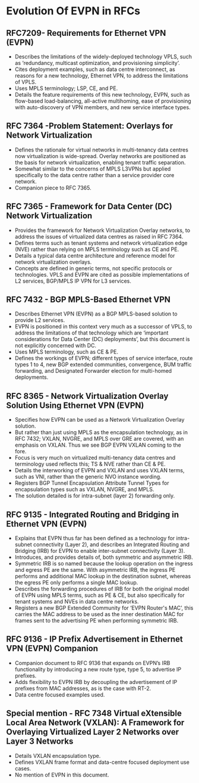 # Evolution Of EVPN in RFCs

## RFC7209- Requirements for Ethernet VPN (EVPN)
* Describes the limitations of the widely-deployed technology VPLS, such as ‘redundancy, multicast optimization, and provisioning simplicity’.
* Cites deployment examples, such as data centre interconnect, as reasons for a new technology, Ethernet VPN, to address the limitations of VPLS.
* Uses MPLS terminology; LSP, CE, and PE.
* Details the feature requirements of this new technology, EVPN, such as flow-based load-balancing, all-active multihoming, ease of provisioning with auto-discovery of VPN members, and new service interface types.

## RFC 7364 -Problem Statement: Overlays for Network Virtualization
* Defines the rationale for virtual networks in multi-tenancy data centres now virtualization is wide-spread. Overlay networks are positioned as the basis for network virtualization, enabling tenant traffic separation.
* Somewhat similar to the concerns of MPLS L3VPNs but applied specifically to the data centre rather than a service provider core network.
* Companion piece to RFC 7365.

## RFC 7365 - Framework for Data Center (DC) Network Virtualization
* Provides the framework for Network Virtualization Overlay networks, to address the issues of virtualized data centres as raised in RFC 7364.
* Defines terms such as tenant systems and network virtualization edge (NVE) rather than relying on MPLS terminology such as CE and PE.
* Details a typical data centre architecture and reference model for network virtualization overlays.
* Concepts are defined in generic terms, not specific protocols or technologies. VPLS and EVPN are cited as possible implementations of L2 services, BGP/MPLS IP VPN for L3 services.

## RFC 7432 - BGP MPLS-Based Ethernet VPN
* Describes Ethernet VPN (EVPN) as a BGP MPLS-based solution to provide L2 services.
* EVPN is positioned in this context very much as a successor of VPLS, to address the limitations of that technology which are ‘important considerations for Data Center (DC) deployments’, but this document is not explicitly concerned with DC.
* Uses MPLS terminology, such as CE & PE.
* Defines the workings of EVPN; different types of service interface, route types 1 to 4, new BGP extended communities, convergence, BUM traffic forwarding, and Designated Forwarder election for multi-homed deployments.

## RFC 8365 - Network Virtualization Overlay Solution Using Ethernet VPN (EVPN)
* Specifies how EVPN can be used as a Network Virtualization Overlay solution.
* But rather than just using MPLS as the encapsulation technology, as in RFC 7432; VXLAN, NVGRE, and MPLS over GRE are covered, with an emphasis on VXLAN. Thus we see BGP EVPN VXLAN coming to the fore.
* Focus is very much on virtualized multi-tenancy data centres and terminology used reflects this; TS & NVE rather than CE & PE.
* Details the interworking of EVPN and VXLAN and uses VXLAN terms, such as VNI, rather than the generic NVO instance wording.
* Registers BGP Tunnel Encapsulation Attribute Tunnel Types for encapsulation types such as VXLAN, NVGRE, and MPLS.
* The solution detailed is for intra-subnet (layer 2) forwarding only.

## RFC 9135 - Integrated Routing and Bridging in Ethernet VPN (EVPN)
* Explains that EVPN thus far has been defined as a technology for intra-subnet connectivity (Layer 2), and describes an Integrated Routing and Bridging (IRB) for EVPN to enable inter-subnet connectivity (Layer 3).
* Introduces, and provides details of, both symmetric and asymmetric IRB. 
* Symmetric IRB is so named because the lookup operation on the ingress and egress PE are the same. With asymmetric IRB, the ingress PE performs and additional MAC lookup in the destination subnet, whereas the egress PE only performs a single MAC lookup.
* Describes the forwarding procedures of IRB for both the original model of EVPN using MPLS terms, such as PE & CE, but also specifically for tenant systems and NVEs in data centre networks.
* Registers a new BGP Extended Community for ‘EVPN Router's MAC’, this carries the MAC address to be used as the inner destination MAC for frames sent to the advertising PE when performing symmetric IRB.

## RFC 9136 - IP Prefix Advertisement in Ethernet VPN (EVPN) Companion
* Companion document to RFC 9136 that expands on EVPN’s IRB functionality by introducing a new route type, type 5, to advertise IP prefixes.
* Adds flexibility to EVPN IRB by decoupling the advertisement of IP prefixes from MAC addresses, as is the case with RT-2.
* Data centre focused examples used.

## Special mention - RFC 7348 Virtual eXtensible Local Area Network (VXLAN): A Framework for Overlaying Virtualized Layer 2 Networks over Layer 3 Networks
* Details VXLAN encapsulation type.
* Defines VXLAN frame format and data-centre focused deployment use cases.
* No mention of EVPN in this document.